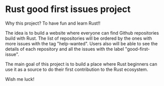 # Rust good first issues project

Why this project? To have fun and learn Rust!!

The idea is to build a website where everyone can find Github repositories build with Rust. The list of repositories will be ordered by the ones with more issues with the tag "help-wanted". Users also will be able to see the details of each repository and all the issues with the label "good-first-issue". 

The main goal of this project is to build a place where Rust beginners can use it as a source to do their first contribution to the Rust ecosystem.

Wish me luck!
